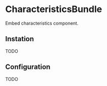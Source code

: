 CharacteristicsBundle
=====================

Embed characteristics component.

## Instation
TODO

## Configuration
TODO
